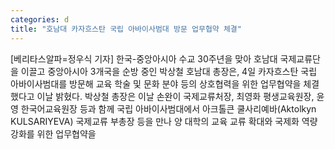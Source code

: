 ```yaml
---
categories: d
title: "호남대 카자흐스탄 국립 아바이사범대 방문 업무협약 체결"
---
```

[베리타스알파=정우식 기자] 한국-중앙아시아 수교 30주년을 맞아 호남대 국제교류단을 이끌고 중앙아시아 3개국을 순방 중인 박상철 호남대 총장은, 4일 카자흐스탄 국립 아바이사범대를 방문해 교육 학술 및 문화 분야 등의 상호협력을 위한 업무협약을 체결했다고 이날 밝혔다. 박상철 총장은 이날 손완이 국제교류처장, 최영화 평생교육원장, 윤영 한국어교육원장 등과 함께 국립 아바이사범대에서 아크톨큰 쿨사리예바(Aktolkyn KULSARIYEVA) 국제교류 부총장 등을 만나 양 대학의 교육 교류 확대와 국제화 역량 강화를 위한 업무협약을